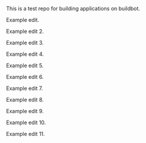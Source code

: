 This is a test repo for building applications on buildbot.

Example edit.

Example edit 2.

Example edit 3.

Example edit 4.

Example edit 5.

Example edit 6.

Example edit 7.

Example edit 8.

Example edit 9.

Example edit 10.

Example edit 11.
